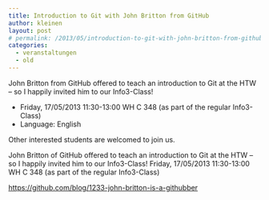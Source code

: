 ```yaml
---
title: Introduction to Git with John Britton from GitHub
author: kleinen
layout: post
# permalink: /2013/05/introduction-to-git-with-john-britton-from-github/
categories:
  - veranstaltungen
  - old
---
```

John Britton from GitHub offered to teach an introduction to Git at the HTW &#8211; so I happily invited him to our Info3-Class!

*   Friday, 17/05/2013 11:30-13:00 WH C 348 (as part of the regular Info3-Class)
*   Language: English

<div>
  Other interested students are welcomed to join us.
</div>

John Britton of GitHub offered to teach an introduction to Git at the HTW &#8211; so I happily invited him to our Info3-Class! Friday, 17/05/2013 11:30-13:00 WH C 348 (as part of the regular Info3-Class)

<a href="https://github.com/blog/1233-john-britton-is-a-githubber" rel="nofollow">https://github.com/blog/1233-john-britton-is-a-githubber</a>
